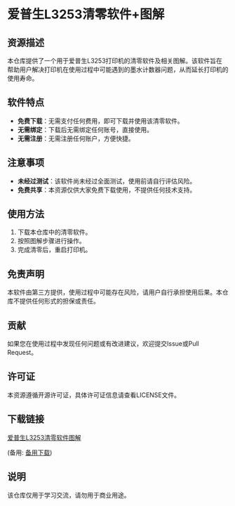 # 爱普生L3253清零软件+图解

## 资源描述

本仓库提供了一个用于爱普生L3253打印机的清零软件及相关图解。该软件旨在帮助用户解决打印机在使用过程中可能遇到的墨水计数器问题，从而延长打印机的使用寿命。

## 软件特点

- **免费下载**：无需支付任何费用，即可下载并使用该清零软件。
- **无需绑定**：下载后无需绑定任何账号，直接使用。
- **无需注册**：无需注册任何账户，方便快捷。

## 注意事项

- **未经过测试**：该软件尚未经过全面测试，使用前请自行评估风险。
- **免费共享**：本资源仅供大家免费下载使用，不提供任何技术支持。

## 使用方法

1. 下载本仓库中的清零软件。
2. 按照图解步骤进行操作。
3. 完成清零后，重启打印机。

## 免责声明

本软件由第三方提供，使用过程中可能存在风险，请用户自行承担使用后果。本仓库不提供任何形式的担保或责任。

## 贡献

如果您在使用过程中发现任何问题或有改进建议，欢迎提交Issue或Pull Request。

## 许可证

本资源遵循开源许可证，具体许可证信息请查看LICENSE文件。

## 下载链接
[爱普生L3253清零软件图解](https://pan.quark.cn/s/abbb3503c6bb) 

(备用: [备用下载](https://pan.baidu.com/s/1tXpexbUxqKVxrWqsL87rwA?pwd=1234))

## 说明

该仓库仅用于学习交流，请勿用于商业用途。
